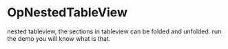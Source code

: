 OpNestedTableView
=================

nested tableview, the sections in tableview can be folded and unfolded. run the demo you will know what is that. 